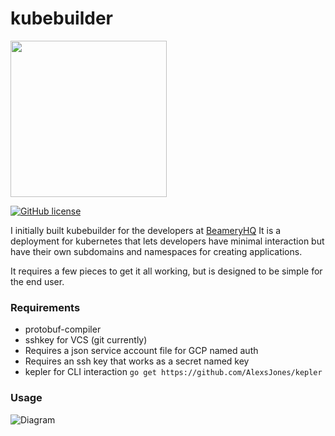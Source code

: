 # kubebuilder
<img src=https://i.imgur.com/xxDRsik.jpg width="250" />

[![GitHub license](https://img.shields.io/github/license/AlexsJones/kubebuilder.svg)](https://github.com/AlexsJones/kubebuilder/blob/master/LICENSE)

I initially built kubebuilder for the developers at [BeameryHQ](https://github.com/BeameryHQ)
It is a deployment for kubernetes that lets developers have minimal interaction but have their own subdomains
and namespaces for creating applications.

It requires a few pieces to get it all working, but is designed to be simple for the end user.

### Requirements

- protobuf-compiler
- sshkey for VCS (git currently)
- Requires a json service account file for GCP named auth
- Requires an ssh key that works as a secret named key
- kepler for CLI interaction `go get https://github.com/AlexsJones/kepler`


### Usage

![Diagram](https://i.imgur.com/Ukf7vF2.jpg)

